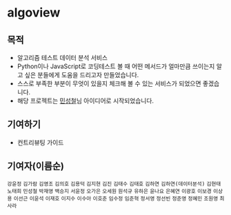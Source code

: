 # algoview

## 목적

- 알고리즘 테스트 데이터 분석 서비스
- Python이나 JavaScript로 코딩테스트 볼 때 어떤 메서드가 얼마만큼 쓰이는지 알고 싶은 분들에게 도움을 드리고자 만들었습니다.
- 스스로 부족한 부분이 무엇이 있을지 체크해 볼 수 있는 서비스가 되었으면 좋겠습니다.
- 해당 프로젝트는 [민성철](https://github.com/AMinSC/frequency_of_use_of_built-in_function)님 아이디어로 시작되었습니다.

## 기여하기

- 컨트리뷰팅 가이드

## 기여자(이름순)

`강윤정` `김가람` `김영조` `김의호` `김용덕` `김지현` `김진` `김태수` `김태호` `김하연` `김하연(데이터분석)` `김현태` `노태희` `민성철` `박재영` `백승지` `서윤정` `오가은` `오세원` `원석규` `유하은` `윤나요` `은혜연` `이광호` `이보경` `이상용` `이선근` `이윤석` `이재호` `이지수` `이수아` `이호준` `임수정` `임준혁` `정서영` `정선빈` `정준영` `정혜민` `조원영` `최사라`
